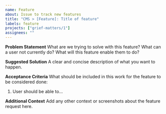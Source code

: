 ```yaml
---
name: Feature
about: Issue to track new features
title: "CMS > [Feature]: Title of feature"
labels: feature
projects: ["grief-matters/1"]
assignees: ""
---
```


**Problem Statement**
What are we trying to solve with this feature? What can a user not currently do? What will this feature enable them to do?

**Suggested Solution**
A clear and concise description of what you want to happen.

**Acceptance Criteria**
What should be included in this work for the feature to be considered done:

1. User should be able to...

**Additional Context**
Add any other context or screenshots about the feature request here.
